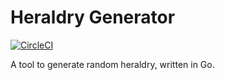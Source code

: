 # Heraldry Generator

[![CircleCI](https://circleci.com/gh/ironarachne/heraldry.svg?style=svg)](https://circleci.com/gh/ironarachne/heraldry)

A tool to generate random heraldry, written in Go.